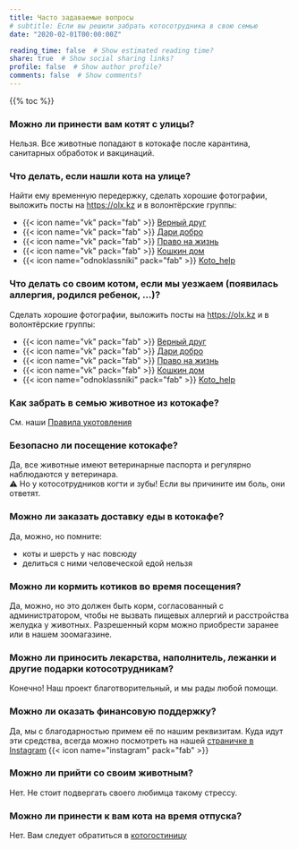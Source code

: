 ```yaml
---
title: Часто задаваемые вопросы
# subtitle: Если вы решили забрать котосотрудника в свою семью
date: "2020-02-01T00:00:00Z"

reading_time: false  # Show estimated reading time?
share: true  # Show social sharing links?
profile: false  # Show author profile?
comments: false  # Show comments?
---
```


{{% toc %}}

### Можно ли принести вам котят с улицы?

Нельзя. Все животные попадают в котокафе после карантина, санитарных обработок и вакцинаций.

### Что делать, если нашли кота на улице?

Найти ему временную передержку, сделать хорошие фотографии, выложить посты на https://olx.kz и в волонтёрские группы:

- {{< icon name="vk" pack="fab" >}} [Верный друг](https://vk.com/pomozhem_im)
- {{< icon name="vk" pack="fab" >}} [Дари добро](https://vk.com/daridobro_karaganda)
- {{< icon name="vk" pack="fab" >}} [Право на жизнь](https://vk.com/public152727854)
- {{< icon name="vk" pack="fab" >}} [Кошкин дом](https://vk.com/priyt_koshkin_dom_krg)
- {{< icon name="odnoklassniki" pack="fab" >}} [Koto_help](https://ok.ru/profile/579481942281)

### Что делать со своим котом, если мы уезжаем (появилась аллергия, родился ребенок, …)?

Сделать хорошие фотографии, выложить посты на https://olx.kz и в волонтёрские группы:

- {{< icon name="vk" pack="fab" >}} [Верный друг](https://vk.com/pomozhem_im)
- {{< icon name="vk" pack="fab" >}} [Дари добро](https://vk.com/daridobro_karaganda)
- {{< icon name="vk" pack="fab" >}} [Право на жизнь](https://vk.com/public152727854)
- {{< icon name="vk" pack="fab" >}} [Кошкин дом](https://vk.com/priyt_koshkin_dom_krg)
- {{< icon name="odnoklassniki" pack="fab" >}} [Koto_help](https://ok.ru/profile/579481942281)

### Как забрать в семью животное из котокафе?

См. наши [Правила укотовления](/cat-terms/)

### Безопасно ли посещение котокафе?

Да, все животные имеют ветеринарные паспорта и регулярно наблюдаются у ветеринара.  
:warning: Но у котосотрудников когти и зубы! Если вы причините им боль, они ответят.

### Можно ли заказать доставку еды в котокафе?

Да, можно, но помните:

* коты и шерсть у нас повсюду
* делиться с ними человеческой едой нельзя

### Можно ли кормить котиков во время посещения?

Да, можно, но это должен быть корм, согласованный с администратором, чтобы не вызвать пищевых аллергий и расстройства желудка у животных. Разрешенный корм можно приобрести заранее или в нашем зоомагазине.

### Можно ли приносить лекарства, наполнитель, лежанки и другие подарки котосотрудникам?

Конечно! Наш проект благотворительный, и мы рады любой помощи.

### Можно ли оказать финансовую поддержку?

Да, мы с благодарностью примем её по нашим реквизитам. Куда идут эти средства, всегда можно посмотреть на нашей [страничке в Instagram](https://www.instagram.com/kotokafe_karaganda/) {{< icon name="instagram" pack="fab" >}}

### Можно ли прийти со своим животным?

Нет. Не стоит подвергать своего любимца такому стрессу.

### Можно ли принести к вам кота на время отпуска?

Нет. Вам следует обратиться в [котогостиницу](https://bookingcat.ru/cities/gostinitsa-dlya-koshek-karaganda/)
